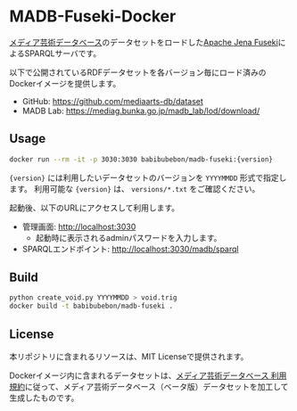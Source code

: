 # MADB-Fuseki-Docker

[メディア芸術データベース](https://mediaarts-db.bunka.go.jp/)のデータセットをロードした[Apache Jena Fuseki](https://jena.apache.org/documentation/fuseki2/index.html)によるSPARQLサーバです。

以下で公開されているRDFデータセットを各バージョン毎にロード済みのDockerイメージを提供します。

- GitHub: https://github.com/mediaarts-db/dataset
- MADB Lab: https://mediag.bunka.go.jp/madb_lab/lod/download/

## Usage

```sh
docker run --rm -it -p 3030:3030 babibubebon/madb-fuseki:{version}
```

`{version}` には利用したいデータセットのバージョンを `YYYYMMDD` 形式で指定します。
利用可能な `{version}` は、 `versions/*.txt` をご確認ください。

起動後、以下のURLにアクセスして利用します。

- 管理画面: <http://localhost:3030>
  - 起動時に表示されるadminパスワードを入力します。
- SPARQLエンドポイント: <http://localhost:3030/madb/sparql>

## Build

```sh
python create_void.py YYYYMMDD > void.trig
docker build -t babibubebon/madb-fuseki .
```

## License

本リポジトリに含まれるリソースは、MIT Licenseで提供されます。

Dockerイメージ内に含まれるデータセットは、[メディア芸術データベース 利用規約](https://mediaarts-db.bunka.go.jp/user_terms)に従って、メディア芸術データベース（ベータ版）データセットを加工して生成したものです。
